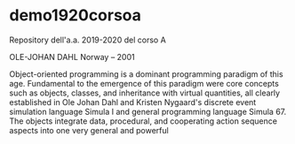 # demo1920corsoa
Repository dell'a.a. 2019-2020 del corso A

OLE-JOHAN DAHL 
Norway – 2001

Object-oriented programming is a dominant programming paradigm of this age. Fundamental to the emergence of this paradigm were core concepts such as objects, classes, and inheritance with virtual quantities, all clearly established in Ole Johan Dahl and Kristen Nygaard's discrete event simulation language Simula I and general programming language Simula 67. The objects integrate data, procedural,
 and cooperating action sequence aspects into one very general and powerful
